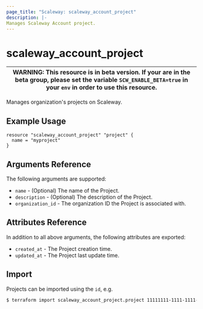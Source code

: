 ```yaml
---
page_title: "Scaleway: scaleway_account_project"
description: |-
Manages Scaleway Account project.
---
```


# scaleway_account_project

| WARNING: This resource is in beta version. If your are in the beta group, please set the variable `SCW_ENABLE_BETA=true` in your `env` in order to use this resource. |
|-----------------------------------------------------------------------------------------------------------------------------------------------------------------------|

Manages organization's projects on Scaleway.

## Example Usage

```hcl
resource "scaleway_account_project" "project" {
  name = "myproject"
}
```

## Arguments Reference

The following arguments are supported:

- `name` - (Optional) The name of the Project.
- `description` - (Optional) The description of the Project.
- `organization_id` - The organization ID the Project is associated with.

## Attributes Reference

In addition to all above arguments, the following attributes are exported:

- `created_at` - The Project creation time.
- `updated_at` - The Project last update time.

## Import

Projects can be imported using the `id`, e.g.

```bash
$ terraform import scaleway_account_project.project 11111111-1111-1111-1111-111111111111
```
